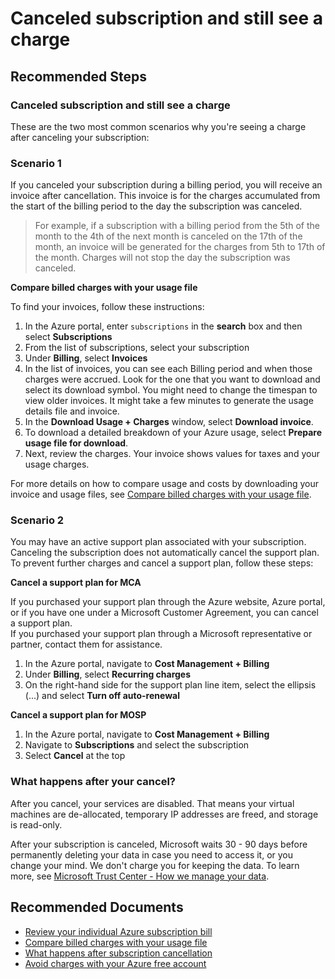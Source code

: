 <properties
 pageTitle="Canceled subscription and still see a charge"
	description="Canceled subscription and still see a charge"
	service="Microsoft.Billing"
	resource=""
	authors="ScottAzure"
	ms.author="scotro"
	displayOrder=""
	selfHelpType="generic"
	supportTopicIds="32783428"
	resourceTags=""
	productPesIds="17325"
	cloudEnvironments="public, fairfax, usnat, ussec"
	articleId="408bed60-b948-4e04-8178-696f6badaeae"
	ownershipId="ASMS_Billing"
/>
# Canceled subscription and still see a charge

## **Recommended Steps**

### **Canceled subscription and still see a charge**

These are the two most common scenarios why you're seeing a charge after canceling your subscription:

### **Scenario 1**

If you canceled your subscription during a billing period, you will receive an invoice after cancellation. This invoice is for the charges accumulated from the start of the billing period to the day the subscription was canceled.
  > For example, if a subscription with a billing period from the 5th of the month to the 4th of the next month is canceled on the 17th of the month, an invoice will be generated for the charges from 5th to 17th of the month. Charges will not stop the day the subscription was canceled.

**Compare billed charges with your usage file**

To find your invoices, follow these instructions:

1. In the Azure portal, enter `subscriptions` in the **search** box and then select **Subscriptions**
2. From the list of subscriptions, select your subscription
3. Under **Billing**, select **Invoices**
4. In the list of invoices, you can see each Billing period and when those charges were accrued. Look for the one that you want to download and select its download symbol. You might need to change the timespan to view older invoices. It might take a few minutes to generate the usage details file and invoice.
5. In the **Download Usage + Charges** window, select **Download invoice**.
6. To download a detailed breakdown of your Azure usage, select **Prepare usage file for download**.
7. Next, review the charges. Your invoice shows values for taxes and your usage charges.

For more details on how to compare usage and costs by downloading your invoice and usage files, see [Compare billed charges with your usage file](https://docs.microsoft.com/azure/cost-management-billing/understand/review-individual-bill#compare-billed-charges-with-your-usage-file).

### **Scenario 2**

You may have an active support plan associated with your subscription. Canceling the subscription does not automatically cancel the support plan. To prevent further charges and cancel a support plan, follow these steps:

**Cancel a support plan for MCA**

If you purchased your support plan through the Azure website, Azure portal, or if you have one under a Microsoft Customer Agreement, you can cancel a support plan. <br>If you purchased your support plan through a Microsoft representative or partner, contact them for assistance.

1. In the Azure portal, navigate to **Cost Management + Billing**
2. Under **Billing**, select **Recurring charges**
3. On the right-hand side for the support plan line item, select the ellipsis (...) and select **Turn off auto-renewal**

**Cancel a support plan for MOSP**

1. In the Azure portal, navigate to **Cost Management + Billing**
2. Navigate to **Subscriptions** and select the subscription
3. Select **Cancel** at the top

### **What happens after your cancel?**

After you cancel, your services are disabled. That means your virtual machines are de-allocated, temporary IP addresses are freed, and storage is read-only.

After your subscription is canceled, Microsoft waits 30 - 90 days before permanently deleting your data in case you need to access it, or you change your mind. We don't charge you for keeping the data. To learn more, see [Microsoft Trust Center - How we manage your data](https://go.microsoft.com/fwLink/p/?LinkID=822930&clcid=0x409).

## **Recommended Documents**

* [Review your individual Azure subscription bill](https://docs.microsoft.com/azure/cost-management-billing/understand/review-individual-bill)
* [Compare billed charges with your usage file](https://docs.microsoft.com/azure/cost-management-billing/understand/review-individual-bill#compare-billed-charges-with-your-usage-file)
* [What happens after subscription cancellation](https://docs.microsoft.com/azure/cost-management-billing/manage/cancel-azure-subscription#what-happens-after-subscription-cancellation)
* [Avoid charges with your Azure free account](https://docs.microsoft.com/azure/cost-management-billing/manage/avoid-charges-free-account)
